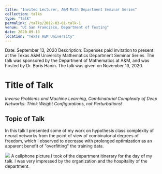 ```yaml
---
title: "Invited Lecturer, A&M Math Department Seminar Series"
collection: talks
type: "Talk"
permalink: /talks/2012-03-01-talk-1
venue: "UC San Francisco, Department of Testing"
date: 2020-09-13
location: "Texas A&M University"
---
```


Date: September 13, 2020
Description:
  Expenses paid invitation to present at the Texas A&M University Mathematics Department Seminar Series. The talk was sponsored by the Department of Mathematics at A&M, and was hosted by Dr. Boris Hanin. The talk was given on November 13, 2020.


Title of Talk
===
_Inverse Problems and Machine Learning, Combinatorial Complexity of Deep Networks: Think Weight Configurations, not Perturbations!_

Topic of Talk
---
In this talk I presented some of my work on hypothesis class complexity of neural networks from the point of view of combinatorial degrees of freedom, which I observed to decrease with prolonged optimization as an apparent benefit of "overfitting" the training data.

<img src="/images/talks/ss_a&m-lecturer_dept-itinerary.png">
A cellphone picture I took of the department itinerary for the day of my talk. I was very impressed by the organization and the hospitality of the department.

<!-- – [Visiting Lecturer] Snyder, C.G.. Inverse Problems and Machine Learning, Combinatorial Complexity of Deep
Networks: Think Weight Configurations, not Perturbations!. Texas A&M University – Mathematics Department,
Lecture Series: Inverse Problems and Machine Learning. [Sponsored Oral Presentation] by The Dept of
Mathematics at A&M (Dr. Boris Hanin). Nov 13, 2020 -->